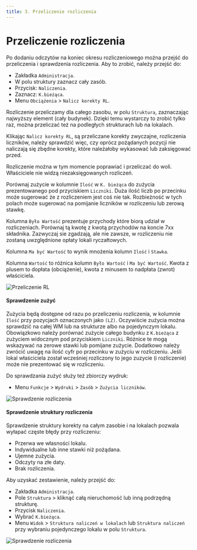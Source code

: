 ```yaml
---
title: 3. Przeliczenie rozliczenia
---
```


# Przeliczenie rozliczenia

Po dodaniu odczytów na koniec okresu rozliczeniowego można przejść do przeliczenia i sprawdzenia rozliczenia. Aby to zrobić, należy przejść do:

- Zakładka `Administracja`.
- W polu struktury zaznacz cały zasób.
- Przycisk: `Naliczenia`.
- Zaznacz: `K.bieżąca`.
- Menu `Obciążenia` > `Nalicz korekty RL`.

Rozliczenie przeliczamy dla całego zasobu, w polu `Struktura`, zaznaczając najwyższy element (cały budynek). Dzięki temu wystarczy to zrobić tylko raz, można przeliczać też na podległych strukturach lub na lokalach.

Klikając `Nalicz korekty RL`, są przeliczane korekty zwyczajne, rozliczenia liczników, należy sprawdzić więc, czy oprócz pożądanych pozycji nie naliczają się zbędne korekty, które należałoby wykasować lub zaksięgować przed.

Rozliczenie można w tym momencie poprawiać i przeliczać do woli. Właściciele nie widzą niezaksięgowanych rozliczeń.

Porównaj zużycie w kolumnie `Ilość` w `K. bieżąca` do zużycia prezentowanego pod przyciskiem `Liczniki`. Duża ilość liczb po przecinku może sugerować że z rozliczeniem jest coś nie tak. Rozbieżność w tych polach może sugerować na pomijanie liczników w rozliczeniu lub zerową stawkę.

Kolumna `Było Wartość` prezentuje przychody które biorą udział w rozliczeniach. Porównaj tą kwotę z kwotą przychodów na koncie 7xx składnika. Zazwyczaj sie zgadzają, ale  nie zawsze, w rozliczeniu nie zostaną uwzględnione opłaty lokali ryczałtowych.

Kolumna `Ma być Wartość` to wynik mnożenia kolumn `Ilość` i `Stawka`.

Kolumna `Wartość` to różnica kolumn `Było Wartość` i `Ma być Wartość`. Kwota z plusem to dopłata (obciążenie), kwota z minusem to nadpłata (zwrot) właściciela.

![Przeliczenie RL](przeliczenierl.gif)

#### Sprawdzenie zużyć

Zużycia będą dostępne od razu po przeliczeniu rozliczenia, w kolumnie `Ilość` przy pozycjach oznaczonych jako `(LZ)`. Oczywiście zużycia można sprawdzić na całej WM lub na strukturze albo na pojedynczym lokalu. Obowiązkowo należy porównać zużycie całego budynku z `K.bieżąca` z zużyciem widocznym pod przyciskiem `Liczniki`. Różnice te mogą wskazywać na zerowe stawki lub pomijane zużycie. Dodatkowo należy zwrócić uwagę na ilość cyfr po przecinku w zużyciu w rozliczeniu. Jeśli lokal właściciela został wcześniej rozliczony to jego zuzycie (i rozliczenie) może nie prezentować się w rozliczeniu.

Do sprawdzania zużyć służy też zbiorczy wydruk:

- Menu `Funkcje` > `Wydruki` > `Zasób` > `Zużycia liczników`.

![Sprawdzenie rozliczenia](sprrozliczenia1.gif)

#### Sprawdzenie struktury rozliczenia

Sprawdzenie struktury korekty na całym zasobie i na lokalach pozwala wyłapać częste błędy przy rozliczeniu:

- Przerwa we własności lokalu.
- Indywidualne lub inne stawki niż pożądana.
- Ujemne zużycia.
- Odczyty na złe daty.
- Brak rozliczenia.

Aby uzyskać zestawienie, należy przejść do:

- Zakładka `Administracja`.
- Pole `Struktura` > kliknąć całą nieruchomość lub inną podrzędną strukturę.
- Przycisk `Naliczenia`.
- Wybrać `K.bieżąca`.
- Menu `Widok` > `Struktura naliczeń w lokalach` lub `Struktura naliczeń` przy wybraniu pojedynczego lokalu w polu `Struktura`.

![Sprawdzenie rozliczenia](sprrozliczenia2.gif)
